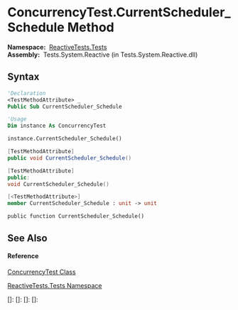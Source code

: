 # ConcurrencyTest.CurrentScheduler\_Schedule Method

**Namespace:**  [ReactiveTests.Tests](ReactiveTests.Tests\ReactiveTests.Tests.md)  
**Assembly:**  Tests.System.Reactive (in Tests.System.Reactive.dll)

## Syntax

```vb
'Declaration
<TestMethodAttribute> _
Public Sub CurrentScheduler_Schedule
```

```vb
'Usage
Dim instance As ConcurrencyTest

instance.CurrentScheduler_Schedule()
```

```csharp
[TestMethodAttribute]
public void CurrentScheduler_Schedule()
```

```c++
[TestMethodAttribute]
public:
void CurrentScheduler_Schedule()
```

```fsharp
[<TestMethodAttribute>]
member CurrentScheduler_Schedule : unit -> unit 
```

```jscript
public function CurrentScheduler_Schedule()
```

## See Also

#### Reference

[ConcurrencyTest Class](ConcurrencyTest\ConcurrencyTest.md)

[ReactiveTests.Tests Namespace](ReactiveTests.Tests\ReactiveTests.Tests.md)

[]: 
[]: 
[]: 
[]: 